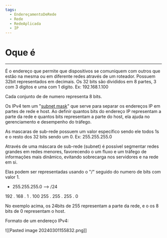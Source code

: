 ```yaml
---
tags:
  - EndereçamentoDeRede
  - Rede
  - RedeAplicada
  - IP
---
```

# Oque é
---

É o endereço que permite que dispositivos se comuniquem com outros que estão na mesma ou em diferente redes através de um roteador. Possuem 32bit representados em decimais. Os 32 bits são divididos em 8 partes, 3 com 3 dígitos e uma com 1 dígito. Ex: 192.168.1.100

Cada conjunto de de numero representa 8 bits.

Os IPv4 tem um "[subnet mask](https://nordvpn.com/pt-br/blog/mascara-de-sub-rede/)" que serve para separar os endereços IP em partes de rede e host. Ao definir quantos bits do endereço IP representam a parte da rede e quantos bits representam a parte do host, ela ajuda no gerenciamento e desempenho do tráfego. 

As mascaras de sub-rede possuem um valor específico sendo ele todos 1s e o resto dos 32 bits sendo um 0. Ex: 255.255.255.0

Através de uma máscara de sub-rede (subnet) é possível segmentar redes grandes em redes menores, favorecendo o um fluxo e um tráfego de informações mais dinâmico, evitando sobrecarga nos servidores e na rede em si.

Elas podem ser representadas usando o "/" seguido do numero de bits com valor 1. 
   - 255.255.255.0 --> /24 

192 . 168 .   1 . 100
255 . 255 . 255 . 0

No exemplo acima, os 24bits de 255 representam a parte da rede, e o os 8 bits de 0 representam o host.

Formato de um endereço IPv4:

![[Pasted image 20240301155832.png]]


